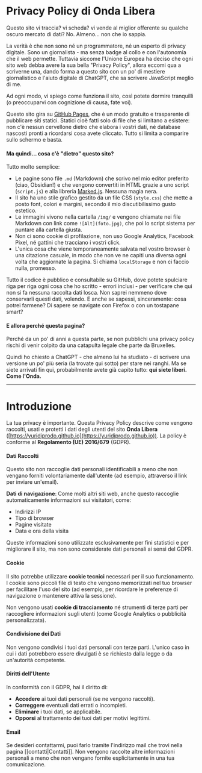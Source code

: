 # **Privacy Policy di Onda Libera**

Questo sito vi traccia? vi scheda? vi vende al miglior offerente su qualche oscuro mercato di dati? No. Almeno... non che io sappia.

La verità è che non sono né un programmatore, né un esperto di privacy digitale. Sono un giornalista - ma senza badge al collo e con l'autonomia che il web permette. Tuttavia siccome l'Unione Europea ha deciso che ogni sito web debba avere la sua bella "Privacy Policy", allora eccomi qua a scriverne una, dando forma a questo sito con un po' di mestiere giornalistico e l'aiuto digitale di ChatGPT, che sa scrivere JavaScript meglio di me.

Ad ogni modo, vi spiego come funziona il sito, così potete dormire tranquilli (o preoccuparvi con cognizione di causa, fate voi).

Questo sito gira su [GitHub Pages](https://pages.github.com/), che è un modo gratuito e trasparente di pubblicare siti statici. Statici cioè fatti solo di file che si limitano a esistere: non c'è nessun cervellone dietro che elabora i vostri dati, né database nascosti pronti a ricordarsi cosa avete cliccato. Tutto si limita a comparire sullo schermo e basta.

#### Ma quindi... cosa c'è "dietro" questo sito?

Tutto molto semplice:

- Le pagine sono file `.md` (Markdown) che scrivo nel mio editor preferito (ciao, Obsidian!) e che vengono convertiti in HTML grazie a uno script (`script.js`) e alla libreria [Marked.js](https://marked.js.org/). Nessuna magia nera.
- Il sito ha uno stile grafico gestito da un file CSS (`style.css`) che mette a posto font, colori e margini, secondo il mio discutibilissimo gusto estetico.
- Le immagini vivono nella cartella `/img/` e vengono chiamate nei file Markdown con link come `![Alt](foto.jpg)`, che poi lo script sistema per puntare alla cartella giusta.
- Non ci sono cookie di profilazione, non uso Google Analytics, Facebook Pixel, né gattini che tracciano i vostri click.
- L'unica cosa che viene temporaneamente salvata nel vostro browser è una citazione casuale, in modo che non ve ne capiti una diversa ogni volta che aggiornate la pagina. Si chiama `localStorage` e non ci faccio nulla, promesso.

Tutto il codice è pubblico e consultabile su GitHub, dove potete spulciare riga per riga ogni cosa che ho scritto - errori inclusi - per verificare che qui non si fa nessuna raccolta dati losca. Non saprei nemmeno dove conservarli questi dati, volendo. E anche se sapessi, sinceramente: cosa potrei farmene? Di sapere se navigate con Firefox o con un tostapane smart?

#### E allora perché questa pagina?

Perché da un po' di anni a questa parte, se non pubblichi una privacy policy rischi di venir colpito da una catapulta legale che parte da Bruxelles.

Quindi ho chiesto a ChatGPT - che almeno lui ha studiato - di scrivere una versione un po' più seria (la trovate qui sotto) per stare nei ranghi. Ma se siete arrivati fin qui, probabilmente avete già capito tutto: **qui siete liberi. Come l'Onda.**

---

# Introduzione

La tua privacy è importante. Questa Privacy Policy descrive come vengono raccolti, usati e protetti i dati degli utenti del sito **Onda Libera** ([https://yuridiprodo.github.io](https://yuridiprodo.github.io)). La policy è conforme al **Regolamento (UE) 2016/679** (GDPR).

#### Dati Raccolti

Questo sito non raccoglie dati personali identificabili a meno che non vengano forniti volontariamente dall'utente (ad esempio, attraverso il link per inviare un'email).

**Dati di navigazione**: Come molti altri siti web, anche questo raccoglie automaticamente informazioni sui visitatori, come:

- Indirizzi IP
- Tipo di browser
- Pagine visitate
- Data e ora della visita

Queste informazioni sono utilizzate esclusivamente per fini statistici e per migliorare il sito, ma non sono considerate dati personali ai sensi del GDPR.

#### Cookie

Il sito potrebbe utilizzare **cookie tecnici** necessari per il suo funzionamento. I cookie sono piccoli file di testo che vengono memorizzati nel tuo browser per facilitare l'uso del sito (ad esempio, per ricordare le preferenze di navigazione o mantenere attiva la sessione).

Non vengono usati **cookie di tracciamento** né strumenti di terze parti per raccogliere informazioni sugli utenti (come Google Analytics o pubblicità personalizzata).

#### Condivisione dei Dati

Non vengono condivisi i tuoi dati personali con terze parti. L'unico caso in cui i dati potrebbero essere divulgati è se richiesto dalla legge o da un'autorità competente.

#### Diritti dell'Utente

In conformità con il GDPR, hai il diritto di:

- **Accedere** ai tuoi dati personali (se ne vengono raccolti).
- **Correggere** eventuali dati errati o incompleti.
- **Eliminare** i tuoi dati, se applicabile.
- **Opporsi** al trattamento dei tuoi dati per motivi legittimi.

#### Email

Se desideri contattarmi, puoi farlo tramite l'indirizzo mail che trovi nella pagina [[contatti|Contatti]]. Non vengono raccolte altre informazioni personali a meno che non vengano fornite esplicitamente in una tua comunicazione.